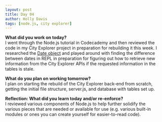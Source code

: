 ```yaml
---
layout: post
title: Day 04
author: Holly Davis
tags: [node.js, city explorer]
---
```


**What did you work on today?**  
I went through the Node.js tutorial in Codecademy and then reviewed the code in my City Explorer project in preparation for rebuilding it this week. I researched the [Date object](https://developer.mozilla.org/en-US/docs/Web/JavaScript/Reference/Global_Objects/Date) and played around with finding the difference between dates in REPL in preparation for figuring out how to retrieve new information from the City Explorer APIs if the requested information in the tables is stale.

**What do you plan on working tomorrow?**  
I plan on starting the rebuild of the City Explorer back-end from scratch, getting the initial file structure, server.js, and database with tables set up.

**Reflection: What did you learn today and/or re-enforce?**  
I reviewed various components of Node.js to help further solidify the various pieces that are needed or available for use (e.g. various built-in modules or ones you can create yourself for easier-to-read code).

